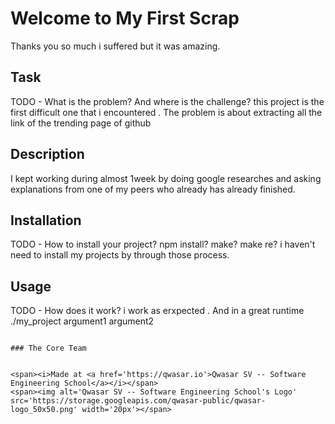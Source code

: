 # Welcome to My First Scrap
Thanks you so much i suffered but it was amazing.

## Task
TODO - What is the problem? And where is the challenge?
this project is the first difficult one that i encountered . The problem is about extracting all the link of the trending page of github


## Description
I kept working during almost 1week by doing google researches and asking explanations from  one of my peers who already has already finished.


## Installation
TODO - How to install your project? npm install? make? make re?
 i haven't need to install my projects by through those process.

## Usage
TODO - How does it work?
 i work as erxpected . And in a great runtime
./my_project argument1 argument2
```

### The Core Team


<span><i>Made at <a href='https://qwasar.io'>Qwasar SV -- Software Engineering School</a></i></span>
<span><img alt='Qwasar SV -- Software Engineering School's Logo' src='https://storage.googleapis.com/qwasar-public/qwasar-logo_50x50.png' width='20px'></span>

